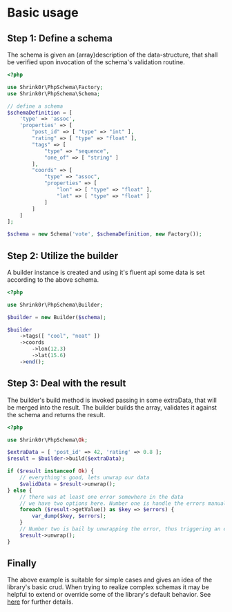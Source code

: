 # Basic usage

## Step 1: Define a schema

The schema is given an (array)description of the data-structure, that shall be verified upon invocation of the schema's validation routine.

```php
<?php

use Shrink0r\PhpSchema\Factory;
use Shrink0r\PhpSchema\Schema;

// define a schema
$schemaDefinition = [
    'type' => 'assoc',
    'properties' => [
        "post_id" => [ "type" => "int" ],
        "rating" => [ "type" => "float" ],
        "tags" => [
            "type" => "sequence",
            "one_of" => [ "string" ]
        ],
        "coords" => [
            "type" => "assoc",
            "properties" => [
                "lon" => [ "type" => "float" ],
                "lat" => [ "type" => "float" ]
            ]
        ]
    ]
];

$schema = new Schema('vote', $schemaDefinition, new Factory());

```

## Step 2: Utilize the builder

A builder instance is created and using it's fluent api some data is set according to the above schema.

```php 
<?php

use Shrink0r\PhpSchema\Builder;

$builder = new Builder($schema);

$builder
    ->tags([ "cool", "neat" ])
    ->coords
        ->lon(12.3)
        ->lat(15.6)
    ->end();
```

## Step 3: Deal with the result

The builder's build method is invoked passing in some extraData, that will be merged into the result. The builder builds the array, validates it against the schema and returns the result.

```php
<?php

use Shrink0r\PhpSchema\Ok;

$extraData = [ 'post_id' => 42, 'rating' => 0.8 ];
$result = $builder->build($extraData);

if ($result instanceof Ok) {
    // everything's good, lets unwrap our data
    $validData = $result->unwrap();
} else {
    // there was at least one error somewhere in the data
    // we have two options here. Number one is handle the errors manually:
    foreach ($result->getValue() as $key => $errors) {
        var_dump($key, $errors);
    }
    // Number two is bail by unwrapping the error, thus triggering an exception
    $result->unwrap();
}

```

## Finally

The above example is suitable for simple cases and gives an idea of the library's basic crud. When trying to realize complex schemas it may be helpful to extend or override some of the library's default behavior. See [here](https://github.com/shrink0r/php-schema/blob/master/docs/documentation.md) for further details.
